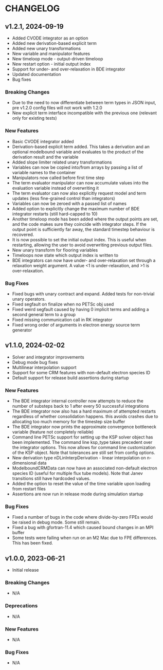 # CHANGELOG

## v1.2.1, 2024-09-19

- Added CVODE integrator as an option
- Added new derivation-based explicit term
- Added new unary transformations
- New variable and manipulator features
- New timeloop mode - output-driven timeloop
- New restart option - initial output index
- Support for under- and over-relaxation in BDE integrator
- Updated documentation
- Bug fixes

### Breaking Changes

- Due to the need to now differentiate between term types in JSON input, pre v1.2.0 config files will not work with 1.2.0
- New explicit term interface incompatible with the previous one (relevant only for existing tests)

### New Features

- Basic CVODE integrator added
- Derivation-based explicit term added. This takes a derivation and an optional modelbound variable and evaluates to the product of the derivation result and the variable
- Added slope limiter related unary transformations 
- Variables can now be copied into/from arrays by passing a list of variable names to the container
- Manipulators now called before first time step
- The term evaluator manipulator can now accumulate values into the evaluation variable instead of overwriting it
- The term evaluator can now also explicitly request model and term updates (less fine-grained control than integrators)
- Variables can now be zeroed with a passed list of names
- Added option to explicitly change the maximum number of BDE integrator restarts (still hard-capped to 10)
- Another timeloop mode has been added where the output points are set, and the code makes sure they coincide with integrator steps. If the output point is sufficiently far away, the standard timestep behaviour is recovered. 
- It is now possible to set the initial output index. This is useful when restarting, allowing the user to avoid overwriting previous output files.
- New unary transform for flooring variables
- Timeloops now state which output index is written to
- BDE integrators can now have under- and over-relaxation set through a relaxation weight argument. A value <1 is under-relaxation, and >1 is over-relaxation.

### Bug Fixes

- Fixed bugs with unary contract and expand. Added tests for non-trivial unary operators. 
- Fixed segfault on finalize when no PETSc obj used
- Fixed weird segfault caused by having 0 implicit terms and adding a second general term to a group
- Fixed missing communication call in RK integrator
- Fixed wrong order of arguments in electron energy source term generator

## v1.1.0, 2024-02-02

- Solver and integrator improvements
- Debug mode bug fixes
- Multilinear interpolation support
- Support for some CRM features with non-default electron species ID
- Default support for release build assertions during startup

### New Features

- The BDE integrator internal controller now attempts to reduce the number of substeps back to 1 after every 50 successful integrations
- The BDE integrator now also has a hard maximum of attempted restarts regardless of whether consolidation happens. this avoids crashes due to allocating too much memory for the timestep size buffer
- The BDE integrator now prints the approximate convergence bottleneck variable (feature not completely reliable)
- Command line PETSc support for setting up the KSP solver object has been implemented. The command line ksp_type takes precedent over the integrator options. This now allows for command line customization of the KSP object. Note that tolerances are still set from config options. 
- New derivation type nDLinInterpDerivation - linear interpolation on n-dimensional data
- ModelboundCRMData can now have an associated non-default electron species ID (useful for multiple flux tube models). Note that Janev transitions still have hardcoded values. 
- Added the option to reset the value of the time variable upon loading from restart files
- Assertions are now run in release mode during simulation startup

### Bug Fixes

- Fixed a number of bugs in the code where divide-by-zero FPEs would be raised in debug mode. Some still remain.
- Fixed a bug with gfortran-11.4 which caused bound changes in an MPI buffer
- Some tests were failing when run on an M2 Mac due to FPE differences. This has been fixed. 

## v1.0.0, 2023-06-21

- Initial release

### Breaking Changes

- N/A

### Deprecations

- N/A

### New Features

- N/A

### Bug Fixes

- N/A
